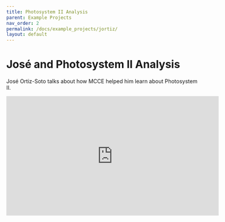 ```yaml
---
title: Photosystem II Analysis
parent: Example Projects
nav_order: 2
permalink: /docs/example_projects/jortiz/
layout: default
---
```


# José and Photosystem II Analysis
José Ortiz-Soto talks about how MCCE helped him learn about Photosystem II.

<iframe width="560" height="315" src="https://www.youtube.com/embed/iPLo25ezcc0" 
title="YouTube video player" frameborder="0" 
allow="accelerometer; autoplay; clipboard-write; encrypted-media; gyroscope; picture-in-picture" 
allowfullscreen></iframe>
